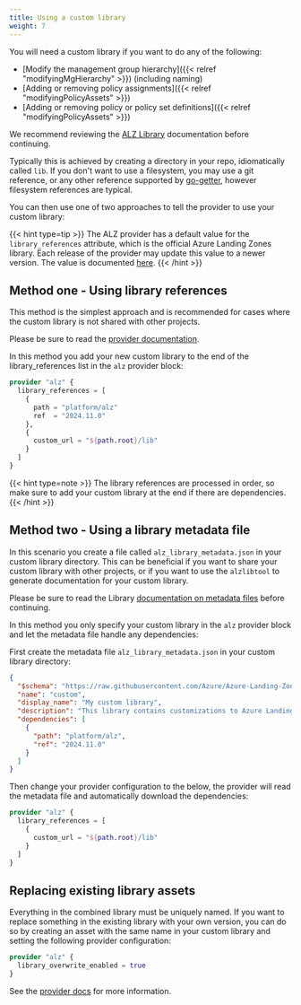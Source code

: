 ```yaml
---
title: Using a custom library
weight: 7
---
```


You will need a custom library if you want to do any of the following:

- [Modify the management group hierarchy]({{< relref "modifyingMgHierarchy" >}}) (including naming)
- [Adding or removing policy assignments]({{< relref "modifyingPolicyAssets" >}})
- [Adding or removing policy or policy set definitions]({{< relref "modifyingPolicyAssets" >}})

We recommend reviewing the [ALZ Library](https://azure.github.io/Azure-Landing-Zones-Library/) documentation before continuing.

Typically this is achieved by creating a directory in your repo, idiomatically called `lib`.
If you don't want to use a filesystem, you may use a git reference, or any other reference supported by [go-getter](https://github.com/hashicorp/go-getter), however filesystem references are typical.

You can then use one of two approaches to tell the provider to use your custom library:

{{< hint type=tip >}}
The ALZ provider has a default value for the `library_references` attribute, which is the official Azure Landing Zones library.
Each release of the provider may update this value to a newer version.
The value is documented [here](https://registry.terraform.io/providers/Azure/alz/latest/docs#library_references-1).
{{< /hint >}}

## Method one - Using library references

This method is the simplest approach and is recommended for cases where the custom library is not shared with other projects.

Please be sure to read the [provider documentation](https://registry.terraform.io/providers/Azure/alz/latest/docs#nestedatt--library_references).

In this method you add your new custom library to the end of the library_references list in the `alz` provider block:

```terraform
provider "alz" {
  library_references = [
    {
      path = "platform/alz"
      ref  = "2024.11.0"
    },
    {
      custom_url = "${path.root}/lib"
    }
  ]
}
```

{{< hint type=note >}}
The library references are processed in order, so make sure to add your custom library at the end if there are dependencies.
{{< /hint >}}

## Method two - Using a library metadata file

In this scenario you create a file called `alz_library_metadata.json` in your custom library directory.
This can be beneficial if you want to share your custom library with other projects, or if you want to use the `alzlibtool` to generate documentation for your custom library.

Please be sure to read the Library [documentation on metadata files](https://azure.github.io/Azure-Landing-Zones-Library/assets/metadata/) before continuing.

In this method you only specify your custom library in the `alz` provider block and let the metadata file handle any dependencies:

First create the metadata file `alz_library_metadata.json` in your custom library directory:

```json
{
  "$schema": "https://raw.githubusercontent.com/Azure/Azure-Landing-Zones-Library/main/schemas/library_metadata.json",
  "name": "custom",
  "display_name": "My custom library",
  "description": "This library contains customizations to Azure Landing Zones.",
  "dependencies": [
    {
      "path": "platform/alz",
      "ref": "2024.11.0"
    }
  ]
}
```

Then change your provider configuration to the below, the provider will read the metadata file and automatically download the dependencies:

```terraform
provider "alz" {
  library_references = [
    {
      custom_url = "${path.root}/lib"
    }
  ]
}
```

## Replacing existing library assets

Everything in the combined library must be uniquely named.
If you want to replace something in the existing library with your own version, you can do so by creating an asset with the same name in your custom library and setting the following provider configuration:

```terraform
provider "alz" {
  library_overwrite_enabled = true
}
```

See the [provider docs](https://registry.terraform.io/providers/Azure/alz/latest/docs#library_overwrite_enabled-1) for more information.

